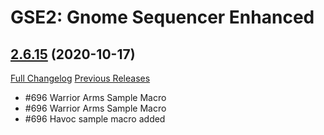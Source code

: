 # GSE2: Gnome Sequencer Enhanced

## [2.6.15](https://github.com/TimothyLuke/GnomeSequencer-Enhanced/tree/2.6.15) (2020-10-17)
[Full Changelog](https://github.com/TimothyLuke/GnomeSequencer-Enhanced/compare/2.6.14...2.6.15) [Previous Releases](https://github.com/TimothyLuke/GnomeSequencer-Enhanced/releases)

- #696 Warrior Arms Sample Macro  
- #696 Warrior Arms Sample Macro  
- #696 Havoc sample macro added  
